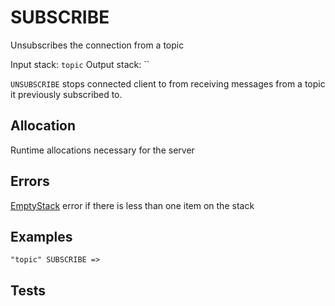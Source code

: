 # SUBSCRIBE

Unsubscribes the connection from a topic

Input stack: `topic`
Output stack: ``

`UNSUBSCRIBE` stops connected client to from receiving messages from a
topic it previously subscribed to.

## Allocation

Runtime allocations necessary for the server  

## Errors

[EmptyStack](./ERRORS/EmptyStack.md) error if there is less than one item on the stack

## Examples

```
"topic" SUBSCRIBE =>
```

## Tests

```
```